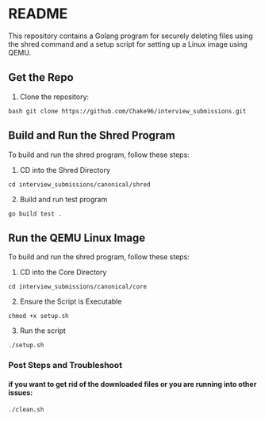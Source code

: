 # README

This repository contains a Golang program for securely deleting files using the shred command and a setup script for setting up a Linux image using QEMU.

## Get the Repo


1. Clone the repository:

```
bash git clone https://github.com/Chake96/interview_submissions.git
```

## Build and Run the Shred Program

To build and run the shred program, follow these steps:

1. CD into the Shred Directory

```
cd interview_submissions/canonical/shred
```

2. Build and run test program

```
go build test .
```



## Run the QEMU Linux Image

To build and run the shred program, follow these steps:

1. CD into the Core Directory

```
cd interview_submissions/canonical/core
```
2. Ensure the Script is Executable
```
chmod +x setup.sh
```

3. Run the script

```
./setup.sh
```
### Post Steps and Troubleshoot
#### if you want to get rid of the downloaded files or you are running into other issues:
```
./clean.sh
```